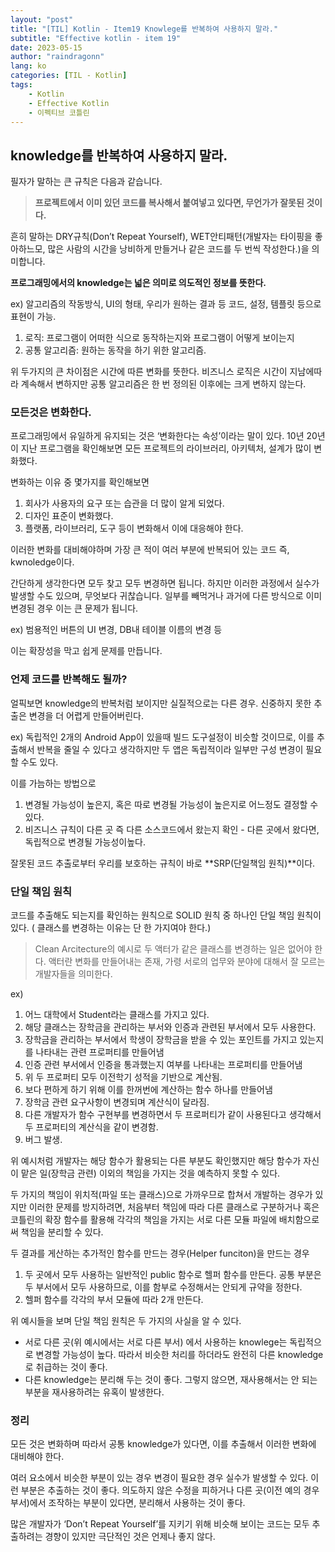 ```yaml
---
layout: "post"
title: "[TIL] Kotlin - Item19 Knowlege를 반복하여 사용하지 말라."
subtitle: "Effective kotlin - item 19"
date: 2023-05-15
author: "raindragonn"
lang: ko
categories: [TIL - Kotlin]
tags:
    - Kotlin
    - Effective Kotlin
    - 이펙티브 코틀린
---
```


## knowledge를 반복하여 사용하지 말라.

필자가 말하는 큰 규칙은 다음과 같습니다.

> **프로젝트에서 이미 있던 코드를 복사해서 붙여넣고 있다면, 무언가가 잘못된 것이다.**
> 

흔히 말하는 DRY규칙(Don’t Repeat Yourself), WET안티패턴(개발자는 타이핑을 좋아하느모, 많은 사람의 시간을 낭비하게 만들거나 같은 코드를 두 번씩 작성한다.)을 의미합니다.

**프로그래밍에서의 knowledge는 넓은 의미로 의도적인 정보를 뜻한다.**

ex) 알고리즘의 작동방식, UI의 형태, 우리가 원하는 결과 등 코드, 설정, 템플릿 등으로 표현이 가능.

1. 로직: 프로그램이 어떠한 식으로 동작하는지와 프로그램이 어떻게 보이는지
2. 공통 알고리즘: 원하는 동작을 하기 위한 알고리즘.

위 두가지의 큰 차이점은 시간에 따른 변화를 뜻한다. 비즈니스 로직은 시간이 지남에따라 계속해서 변하지만 공통 알고리즘은 한 번 정의된 이후에는 크게 변하지 않는다.

### **모든것은 변화한다.**

프로그래밍에서 유일하게 유지되는 것은 ‘변화한다는 속성’이라는 말이 있다. 10년 20년이 지난 프로그램을 확인해보면 모든 프로젝트의 라이브러리, 아키텍처, 설계가 많이 변화했다.

변화하는 이유 중 몇가지를 확인해보면

1. 회사가 사용자의 요구 또는 습관을 더 많이 알게 되었다.
2. 디자인 표준이 변화했다.
3. 플랫폼, 라이브러리, 도구 등이 변화해서 이에 대응해야 한다.

이러한 변화를 대비해야하며 가장 큰 적이 여러 부분에 반복되어 있는 코드 즉, kwnoledge이다.

간단하게 생각한다면 모두 찾고 모두 변경하면 됩니다. 하지만 이러한 과정에서 실수가 발생할 수도 있으며, 무엇보다 귀찮습니다. 일부를 빼먹거나 과거에 다른 방식으로 이미 변경된 경우 이는 큰 문제가 됩니다.

ex) 범용적인 버튼의 UI 변경, DB내 테이블 이름의 변경 등

이는 확장성을 막고 쉽게 문제를 만듭니다.

### **언제 코드를 반복해도 될까?**

얼픽보면 knowledge의 반복처럼 보이지만 실질적으로는 다른 경우. 신중하지 못한 추출은 변경을 더 어렵게 만들어버린다.

ex) 독립적인 2개의 Android App이 있을때 빌드 도구설정이 비슷할 것이므로, 이를 추출해서 반복을 줄일 수 있다고 생각하지만 두 앱은 독립적이라 일부만 구성 변경이 필요할 수도 있다.

이를 가늠하는 방법으로

1. 변경될 가능성이 높은지, 혹은 따로 변경될 가능성이 높은지로 어느정도 결정할 수 있다.
2. 비즈니스 규칙이 다른 곳 즉 다른 소스코드에서 왔는지 확인 - 다른 곳에서 왔다면,  독립적으로 변경될 가능성이높다.

잘못된 코드 추출로부터 우리를 보호하는 규칙이 바로 **SRP(단일책임 원칙)**이다.

### 단일 책임 원칙

코드를 추출해도 되는지를 확인하는 원칙으로 SOLID 원칙 중 하나인 단일 책임 원칙이 있다. ( 클래스를 변경하는 이유는 단 한 가지여야 한다.)

> Clean Arcitecture의 예시로 두 액터가 같은 클래스를 변경하는 일은 없어야 한다. 
    액터란 변화를 만들어내는 존재, 가령 서로의 업무와 분야에 대해서 잘 모르는 개발자들을 의미한다.
> 

ex)

1. 어느 대학에서 Student라는 클래스를 가지고 있다.
2. 해당 클래스는 장학금을 관리하는 부서와 인증과 관련된 부서에서 모두 사용한다.
3. 장학금을 관리하는 부서에서 학생이 장학금을 받을 수 있는 포인트를 가지고 있는지를 나타내는 관련 프로퍼티를 만들어냄
4. 인증 관련 부서에서 인증을 통과했는지 여부를 나타내는 프로퍼티를 만들어냄
5. 위 두 프로퍼티 모두 이전학기 성적을 기반으로 계산됨.
6. 보다 편하게 하기 위해 이를 한꺼번에 계산하는 함수 하나를 만들어냄
7. 장학금 관련 요구사항이 변경되며 계산식이 달라짐.
8. 다른 개발자가 함수 구현부를 변경하면서 두 프로퍼티가 같이 사용된다고 생각해서 두 프로퍼티의 계산식을 같이 변경함.
9. 버그 발생.

위 예시처럼 개발자는 해당 함수가 활용되는 다른 부분도 확인했지만 해당 함수가 자신이 맡은 일(장학금 관련) 이외의 책임을 가지는 것을 예측하지 못할 수 있다.

두 가지의 책임이 위치적(파일 또는 클래스)으로 가까우므로 합쳐서 개발하는 경우가 있지만 이러한 문제를 방지하려면, 처음부터 책임에 따라 다른 클래스로 구분하거나 혹은 코틀린의 확장 함수를 활용해 각각의 책임을 가지는 서로 다른 모듈 파일에 배치함으로써 책임을 분리할 수 있다.

두 결과를 게산하는 추가적인 함수를 만드는 경우(Helper funciton)을 만드는 경우

1. 두 곳에서 모두 사용하는 일반적인 public 함수로 헬퍼 함수를 만든다. 공통 부분은 두 부서에서 모두 사용하므로, 이를 함부로 수정해서는 안되게 규약을 정한다.
2. 헬퍼 함수를 각각의 부서 모듈에 따라 2개 만든다.

위 예시들을 보며 단일 책임 원칙은 두 가지의 사실을 알 수 있다.

- 서로 다른 곳(위 예시에서는 서로 다른 부서) 에서 사용하는 knowlege는 독립적으로 변경할 가능성이 높다. 따라서 비슷한 처리를 하더라도 완전히 다른 knowledge로 취급하는 것이 좋다.
- 다른 knowledge는 분리해 두는 것이 좋다. 그렇지 않으면, 재사용해서는 안 되는 부분을 재사용하려는 유혹이 발생한다.

### 정리

모든 것은 변화하며 따라서 공통 knowledge가 있다면, 이를 추출해서 이러한 변화에 대비해야 한다.

여러 요소에서 비슷한 부분이 있는 경우 변경이 필요한 경우 실수가 발생할 수 있다. 이런 부분은 추출하는 것이 좋다. 의도하지 않은 수정을 피하거나 다른 곳(이전 예의 경우 부서)에서 조작하는 부분이 있다면, 분리해서 사용하는 것이 좋다.

많은 개발자가 ‘Don’t Repeat Yourself’를 지키기 위해 비슷해 보이는 코드는 모두 추출하려는 경향이 있지만 극단적인 것은 언제나 좋지 않다.